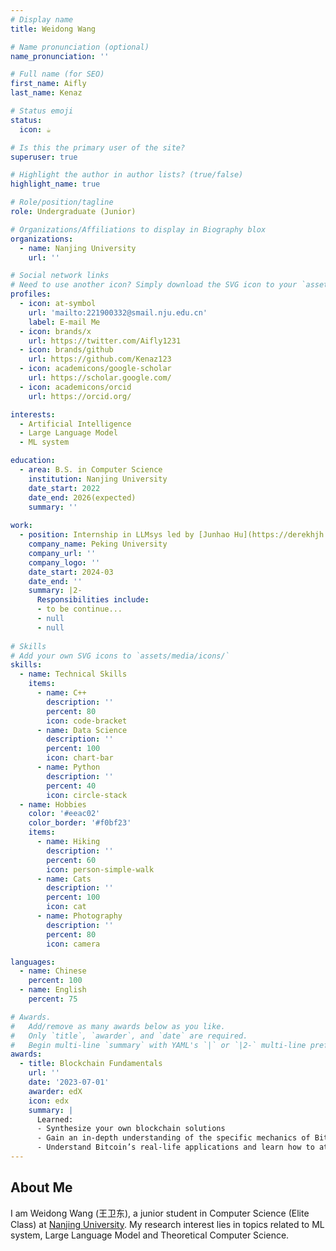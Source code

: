 ```yaml
---
# Display name
title: Weidong Wang

# Name pronunciation (optional)
name_pronunciation: ''

# Full name (for SEO)
first_name: Aifly
last_name: Kenaz

# Status emoji
status:
  icon: ☕️

# Is this the primary user of the site?
superuser: true

# Highlight the author in author lists? (true/false)
highlight_name: true

# Role/position/tagline
role: Undergraduate (Junior)

# Organizations/Affiliations to display in Biography blox
organizations:
  - name: Nanjing University
    url: ''

# Social network links
# Need to use another icon? Simply download the SVG icon to your `assets/media/icons/` folder.
profiles:
  - icon: at-symbol
    url: 'mailto:221900332@smail.nju.edu.cn'
    label: E-mail Me
  - icon: brands/x
    url: https://twitter.com/Aifly1231
  - icon: brands/github
    url: https://github.com/Kenaz123
  - icon: academicons/google-scholar
    url: https://scholar.google.com/
  - icon: academicons/orcid
    url: https://orcid.org/

interests:
  - Artificial Intelligence
  - Large Language Model
  - ML system

education:
  - area: B.S. in Computer Science
    institution: Nanjing University 
    date_start: 2022
    date_end: 2026(expected)
    summary: ''
    
work:
  - position: Internship in LLMsys led by [Junhao Hu](https://derekhjh.com/)
    company_name: Peking University
    company_url: ''
    company_logo: ''
    date_start: 2024-03
    date_end: ''
    summary: |2-
      Responsibilities include:
      - to be continue...
      - null
      - null
  
# Skills
# Add your own SVG icons to `assets/media/icons/`
skills:
  - name: Technical Skills
    items:
      - name: C++
        description: ''
        percent: 80
        icon: code-bracket
      - name: Data Science
        description: ''
        percent: 100
        icon: chart-bar
      - name: Python
        description: ''
        percent: 40
        icon: circle-stack
  - name: Hobbies
    color: '#eeac02'
    color_border: '#f0bf23'
    items:
      - name: Hiking
        description: ''
        percent: 60
        icon: person-simple-walk
      - name: Cats
        description: ''
        percent: 100
        icon: cat
      - name: Photography
        description: ''
        percent: 80
        icon: camera

languages:
  - name: Chinese
    percent: 100
  - name: English
    percent: 75

# Awards.
#   Add/remove as many awards below as you like.
#   Only `title`, `awarder`, and `date` are required.
#   Begin multi-line `summary` with YAML's `|` or `|2-` multi-line prefix and indent 2 spaces below.
awards:
  - title: Blockchain Fundamentals
    url: ''
    date: '2023-07-01'
    awarder: edX
    icon: edx
    summary: |
      Learned:
      - Synthesize your own blockchain solutions
      - Gain an in-depth understanding of the specific mechanics of Bitcoin
      - Understand Bitcoin’s real-life applications and learn how to attack and destroy Bitcoin, Ethereum, smart contracts and Dapps, and alternatives to Bitcoin’s Proof-of-Work consensus algorithm
---
```


## About Me

I am Weidong Wang (王卫东), a junior student in Computer Science (Elite Class) at [Nanjing University](https://www.nju.edu.cn/en/). My research interest lies in topics related to ML system, Large Language Model and Theoretical Computer Science.

